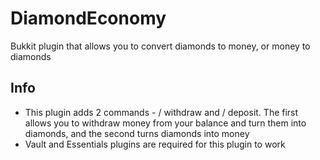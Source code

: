 # DiamondEconomy
Bukkit plugin that allows you to convert diamonds to money, or money to diamonds
## Info
- This plugin adds 2 commands - / withdraw and / deposit. The first allows you to withdraw money from your balance and turn them into diamonds, and the second turns diamonds into money <br>
- Vault and Essentials plugins are required for this plugin to work
